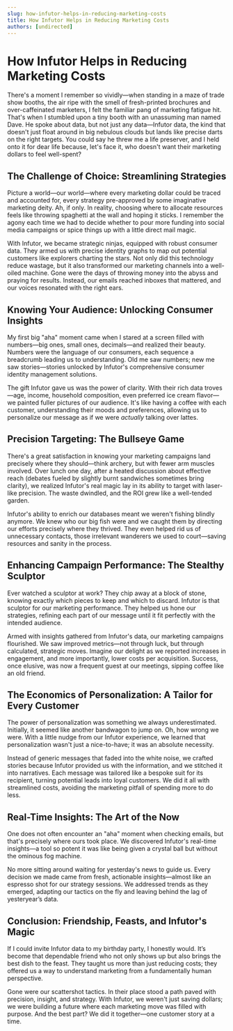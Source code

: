 ```yaml
---
slug: how-infutor-helps-in-reducing-marketing-costs
title: How Infutor Helps in Reducing Marketing Costs
authors: [undirected]
---
```



# How Infutor Helps in Reducing Marketing Costs

There's a moment I remember so vividly—when standing in a maze of trade show booths, the air ripe with the smell of fresh-printed brochures and over-caffeinated marketers, I felt the familiar pang of marketing fatigue hit. That's when I stumbled upon a tiny booth with an unassuming man named Dave. He spoke about data, but not just any data—Infutor data, the kind that doesn't just float around in big nebulous clouds but lands like precise darts on the right targets. You could say he threw me a life preserver, and I held onto it for dear life because, let's face it, who doesn't want their marketing dollars to feel well-spent?

## The Challenge of Choice: Streamlining Strategies

Picture a world—our world—where every marketing dollar could be traced and accounted for, every strategy pre-approved by some imaginative marketing deity. Ah, if only. In reality, choosing where to allocate resources feels like throwing spaghetti at the wall and hoping it sticks. I remember the agony each time we had to decide whether to pour more funding into social media campaigns or spice things up with a little direct mail magic.

With Infutor, we became strategic ninjas, equipped with robust consumer data. They armed us with precise identity graphs to map out potential customers like explorers charting the stars. Not only did this technology reduce wastage, but it also transformed our marketing channels into a well-oiled machine. Gone were the days of throwing money into the abyss and praying for results. Instead, our emails reached inboxes that mattered, and our voices resonated with the right ears.

## Knowing Your Audience: Unlocking Consumer Insights

My first big "aha" moment came when I stared at a screen filled with numbers—big ones, small ones, decimals—and realized their beauty. Numbers were the language of our consumers, each sequence a breadcrumb leading us to understanding. Old me saw numbers; new me saw stories—stories unlocked by Infutor's comprehensive consumer identity management solutions.

The gift Infutor gave us was the power of clarity. With their rich data troves—age, income, household composition, even preferred ice cream flavor—we painted fuller pictures of our audience. It's like having a coffee with each customer, understanding their moods and preferences, allowing us to personalize our message as if we were *actually* talking over lattes.

## Precision Targeting: The Bullseye Game

There's a great satisfaction in knowing your marketing campaigns land precisely where they should—think archery, but with fewer arm muscles involved. Over lunch one day, after a heated discussion about effective reach (debates fueled by slightly burnt sandwiches sometimes bring clarity), we realized Infutor's real magic lay in its ability to target with laser-like precision. The waste dwindled, and the ROI grew like a well-tended garden.

Infutor's ability to enrich our databases meant we weren't fishing blindly anymore. We knew who our big fish were and we caught them by directing our efforts precisely where they thrived. They even helped rid us of unnecessary contacts, those irrelevant wanderers we used to court—saving resources and sanity in the process.

## Enhancing Campaign Performance: The Stealthy Sculptor

Ever watched a sculptor at work? They chip away at a block of stone, knowing exactly which pieces to keep and which to discard. Infutor is that sculptor for our marketing performance. They helped us hone our strategies, refining each part of our message until it fit perfectly with the intended audience.

Armed with insights gathered from Infutor's data, our marketing campaigns flourished. We saw improved metrics—not through luck, but through calculated, strategic moves. Imagine our delight as we reported increases in engagement, and more importantly, lower costs per acquisition. Success, once elusive, was now a frequent guest at our meetings, sipping coffee like an old friend.

## The Economics of Personalization: A Tailor for Every Customer

The power of personalization was something we always underestimated. Initially, it seemed like another bandwagon to jump on. Oh, how wrong we were. With a little nudge from our Infutor experience, we learned that personalization wasn't just a nice-to-have; it was an absolute necessity.

Instead of generic messages that faded into the white noise, we crafted stories because Infutor provided us with the information, and we stitched it into narratives. Each message was tailored like a bespoke suit for its recipient, turning potential leads into loyal customers. We did it all with streamlined costs, avoiding the marketing pitfall of spending more to do less.

## Real-Time Insights: The Art of the Now

One does not often encounter an "aha" moment when checking emails, but that's precisely where ours took place. We discovered Infutor's real-time insights—a tool so potent it was like being given a crystal ball but without the ominous fog machine.

No more sitting around waiting for yesterday's news to guide us. Every decision we made came from fresh, actionable insights—almost like an espresso shot for our strategy sessions. We addressed trends as they emerged, adapting our tactics on the fly and leaving behind the lag of yesteryear’s data.

## Conclusion: Friendship, Feasts, and Infutor's Magic

If I could invite Infutor data to my birthday party, I honestly would. It’s become that dependable friend who not only shows up but also brings the best dish to the feast. They taught us more than just reducing costs; they offered us a way to understand marketing from a fundamentally human perspective.

Gone were our scattershot tactics. In their place stood a path paved with precision, insight, and strategy. With Infutor, we weren't just saving dollars; we were building a future where each marketing move was filled with purpose. And the best part? We did it together—one customer story at a time.